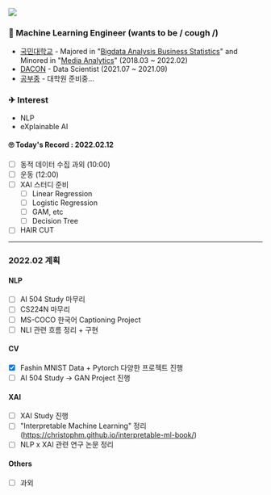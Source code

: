<a href="https://hits.seeyoufarm.com"><img src="https://hits.seeyoufarm.com/api/count/incr/badge.svg?url=https%3A%2F%2Fgithub.com%2FJayHong99&count_bg=%2379C83D&title_bg=%23555555&icon=&icon_color=%23E7E7E7&title=hits&edge_flat=false"/></a>

### 🧐 Machine Learning Engineer (wants to be / cough /)
- [국민대학교](https://www.kookmin.ac.kr) - Majored in "[Bigdata Analysis Business Statistics](https://biz.kookmin.ac.kr/undergraduate/business/big?tab=1)" and Minored in "[Media Analytics](https://hat.kookmin.ac.kr/link/analytics)" (2018.03 ~ 2022.02)
- [DACON](https://www.dacon.io) - Data Scientist (2021.07 ~ 2021.09)
- [공부중](https://github.com/JayHong99) - 대학원 준비중... 

### ✈ Interest
- NLP
- eXplainable AI

#### 🙄 Today's Record : 2022.02.12
- [ ] 동적 데이터 수집 과외 (10:00)
- [ ] 운동 (12:00)
- [ ] XAI 스터디 준비
  - [ ] Linear Regression
  - [ ] Logistic Regression
  - [ ] GAM, etc
  - [ ] Decision Tree
- [ ] HAIR CUT

---
### 2022.02 계획
#### NLP
- [ ] AI 504 Study 마무리
- [ ] CS224N 마무리
- [ ] MS-COCO 한국어 Captioning Project
- [ ] NLI 관련 흐름 정리 + 구현

#### CV
- [X] Fashin MNIST Data + Pytorch 다양한 프로젝트 진행
- [ ] AI 504 Study -> GAN Project 진행

#### XAI
- [ ] XAI Study 진행
- [ ] "Interpretable Machine Learning" 정리 (https://christophm.github.io/interpretable-ml-book/)
- [ ] NLP x XAI 관련 연구 논문 정리

#### Others
- [ ] 과외
